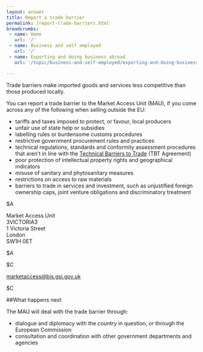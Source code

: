 ```yaml
---
layout: answer
title: Report a trade barrier
permalink: /report-trade-barriers.html
breadcrumbs:
 - name: Home
   url: '/'
 - name: Business and self employed
   url: '/'
 - name: Exporting and doing business abroad
   url: '/topic/business-and-self-employed/exporting-and-doing-business-abroad.html'

---
```


Trade barriers make imported goods and services less competitive than those produced locally. 

You can report a trade barrier to the Market Access Unit (MAU), if you come across any of the following when selling outside the EU:

- tariffs and taxes imposed to protect, or favour, local producers
- unfair use of state help or subsidies
- labelling rules or burdensome customs procedures
- restrictive government procurement rules and practices
- technical regulations, standards and conformity assessment procedures that aren’t in line with the [Technical Barriers to Trade](https://www.wto.org/english/tratop_e/tbt_e/tbt_e.htm) (TBT Agreement)
- poor protection of intellectual property rights and geographical indicators
- misuse of sanitary and phytosanitary measures
- restrictions on access to raw materials
- barriers to trade in services and investment, such as unjustified foreign ownership caps, joint venture obligations and discriminatory treatment

$A

Market Access Unit   
3VICTORIA3   
1 Victoria Street   
London   
SW1H 0ET   

$A


$C

<marketaccess@bis.gsi.gov.uk>

$C

##What happens next

The MAU will deal with the trade barrier through:

- dialogue and diplomacy with the country in question, or through the European Commission
- consultation and coordination with other government departments and agencies
